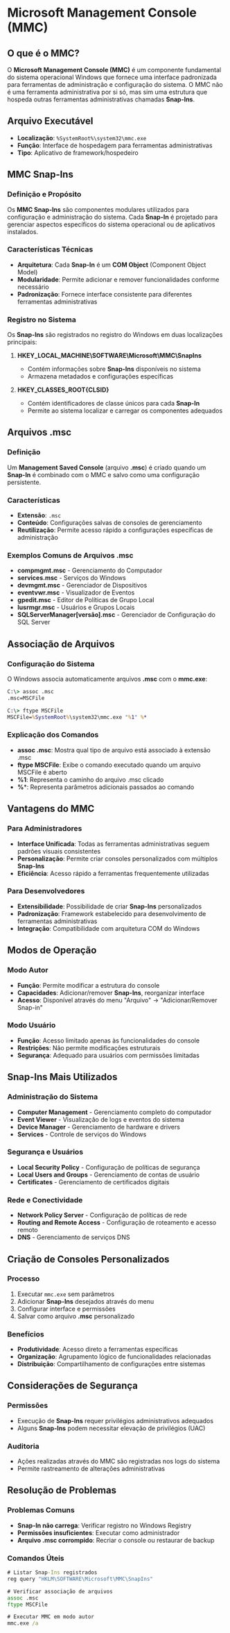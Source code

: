 # Microsoft Management Console (MMC)

## O que é o MMC?

O **Microsoft Management Console (MMC)** é um componente fundamental do sistema operacional Windows que fornece uma interface padronizada para ferramentas de administração e configuração do sistema. O MMC não é uma ferramenta administrativa por si só, mas sim uma estrutura que hospeda outras ferramentas administrativas chamadas **Snap-Ins**.

## Arquivo Executável

- **Localização**: `%SystemRoot%\system32\mmc.exe`
- **Função**: Interface de hospedagem para ferramentas administrativas
- **Tipo**: Aplicativo de framework/hospedeiro

## MMC Snap-Ins

### Definição e Propósito
Os **MMC Snap-Ins** são componentes modulares utilizados para configuração e administração do sistema. Cada **Snap-In** é projetado para gerenciar aspectos específicos do sistema operacional ou de aplicativos instalados.

### Características Técnicas
- **Arquitetura**: Cada **Snap-In** é um **COM Object** (Component Object Model)
- **Modularidade**: Permite adicionar e remover funcionalidades conforme necessário
- **Padronização**: Fornece interface consistente para diferentes ferramentas administrativas

### Registro no Sistema
Os **Snap-Ins** são registrados no registro do Windows em duas localizações principais:

1. **HKEY_LOCAL_MACHINE\SOFTWARE\Microsoft\MMC\SnapIns**
   - Contém informações sobre **Snap-Ins** disponíveis no sistema
   - Armazena metadados e configurações específicas

2. **HKEY_CLASSES_ROOT\{CLSID}**
   - Contém identificadores de classe únicos para cada **Snap-In**
   - Permite ao sistema localizar e carregar os componentes adequados

## Arquivos .msc

### Definição
Um **Management Saved Console** (arquivo **.msc**) é criado quando um **Snap-In** é combinado com o MMC e salvo como uma configuração persistente.

### Características
- **Extensão**: `.msc`
- **Conteúdo**: Configurações salvas de consoles de gerenciamento
- **Reutilização**: Permite acesso rápido a configurações específicas de administração

### Exemplos Comuns de Arquivos .msc
- **compmgmt.msc** - Gerenciamento do Computador
- **services.msc** - Serviços do Windows
- **devmgmt.msc** - Gerenciador de Dispositivos
- **eventvwr.msc** - Visualizador de Eventos
- **gpedit.msc** - Editor de Políticas de Grupo Local
- **lusrmgr.msc** - Usuários e Grupos Locais
- **SQLServerManager[versão].msc** - Gerenciador de Configuração do SQL Server

## Associação de Arquivos

### Configuração do Sistema
O Windows associa automaticamente arquivos **.msc** com o **mmc.exe**:

```cmd
C:\> assoc .msc
.msc=MSCFile

C:\> ftype MSCFile
MSCFile=%SystemRoot%\system32\mmc.exe "%1" %*
```

### Explicação dos Comandos
- **assoc .msc**: Mostra qual tipo de arquivo está associado à extensão .msc
- **ftype MSCFile**: Exibe o comando executado quando um arquivo MSCFile é aberto
- **%1**: Representa o caminho do arquivo .msc clicado
- **%***: Representa parâmetros adicionais passados ao comando

## Vantagens do MMC

### Para Administradores
- **Interface Unificada**: Todas as ferramentas administrativas seguem padrões visuais consistentes
- **Personalização**: Permite criar consoles personalizados com múltiplos **Snap-Ins**
- **Eficiência**: Acesso rápido a ferramentas frequentemente utilizadas

### Para Desenvolvedores
- **Extensibilidade**: Possibilidade de criar **Snap-Ins** personalizados
- **Padronização**: Framework estabelecido para desenvolvimento de ferramentas administrativas
- **Integração**: Compatibilidade com arquitetura COM do Windows

## Modos de Operação

### Modo Autor
- **Função**: Permite modificar a estrutura do console
- **Capacidades**: Adicionar/remover **Snap-Ins**, reorganizar interface
- **Acesso**: Disponível através do menu "Arquivo" → "Adicionar/Remover Snap-in"

### Modo Usuário
- **Função**: Acesso limitado apenas às funcionalidades do console
- **Restrições**: Não permite modificações estruturais
- **Segurança**: Adequado para usuários com permissões limitadas

## Snap-Ins Mais Utilizados

### Administração do Sistema
- **Computer Management** - Gerenciamento completo do computador
- **Event Viewer** - Visualização de logs e eventos do sistema
- **Device Manager** - Gerenciamento de hardware e drivers
- **Services** - Controle de serviços do Windows

### Segurança e Usuários
- **Local Security Policy** - Configuração de políticas de segurança
- **Local Users and Groups** - Gerenciamento de contas de usuário
- **Certificates** - Gerenciamento de certificados digitais

### Rede e Conectividade
- **Network Policy Server** - Configuração de políticas de rede
- **Routing and Remote Access** - Configuração de roteamento e acesso remoto
- **DNS** - Gerenciamento de serviços DNS

## Criação de Consoles Personalizados

### Processo
1. Executar `mmc.exe` sem parâmetros
2. Adicionar **Snap-Ins** desejados através do menu
3. Configurar interface e permissões
4. Salvar como arquivo **.msc** personalizado

### Benefícios
- **Produtividade**: Acesso direto a ferramentas específicas
- **Organização**: Agrupamento lógico de funcionalidades relacionadas
- **Distribuição**: Compartilhamento de configurações entre sistemas

## Considerações de Segurança

### Permissões
- Execução de **Snap-Ins** requer privilégios administrativos adequados
- Alguns **Snap-Ins** podem necessitar elevação de privilégios (UAC)

### Auditoria
- Ações realizadas através do MMC são registradas nos logs do sistema
- Permite rastreamento de alterações administrativas

## Resolução de Problemas

### Problemas Comuns
- **Snap-In não carrega**: Verificar registro no Windows Registry
- **Permissões insuficientes**: Executar como administrador
- **Arquivo .msc corrompido**: Recriar o console ou restaurar de backup

### Comandos Úteis
```cmd
# Listar Snap-Ins registrados
reg query "HKLM\SOFTWARE\Microsoft\MMC\SnapIns"

# Verificar associação de arquivos
assoc .msc
ftype MSCFile

# Executar MMC em modo autor
mmc.exe /a
```
